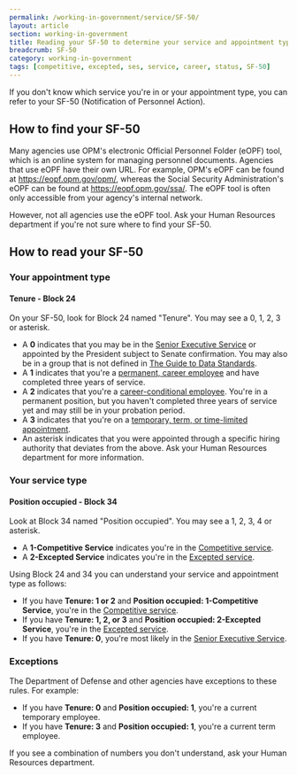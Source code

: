 ```yaml
---
permalink: /working-in-government/service/SF-50/
layout: article
section: working-in-government
title: Reading your SF-50 to determine your service and appointment type
breadcrumb: SF-50
category: working-in-government
tags: [competitive, excepted, ses, service, career, status, SF-50]
---
```


If you don't know which service you're in or your appointment type, you can refer to your SF-50 (Notification of Personnel Action).

## How to find your SF-50

Many agencies use OPM's electronic Official Personnel Folder (eOPF) tool, which is an online system for managing personnel documents. Agencies that use eOPF have their own URL. For example, OPM's eOPF can be found at <a href="https://eopf.opm.gov/opm/">https://eopf.opm.gov/opm/</a>, whereas the Social Security Administration's eOPF can be found at <a href="https://eopf.opm.gov/ssa/">https://eopf.opm.gov/ssa/</a>. The eOPF tool is often only accessible from your agency's internal network.

However, not all agencies use the eOPF tool. Ask your Human Resources department if you're not sure where to find your SF-50.


## How to read your SF-50

### Your appointment type

#### Tenure - Block 24

On your SF-50, look for Block 24 named "Tenure". You may see a 0, 1, 2, 3 or asterisk.

* A **0** indicates that you may be in the [Senior Executive Service](../../service#senior-executive-service) or appointed by the President subject to Senate confirmation. You may also be in a group that is not defined in [The Guide to Data Standards](http://www.opm.gov/feddata/guidance.asp).
* A **1** indicates that you're a [permanent, career employee](../../appointments#career-appointment) and have completed three years of service.
* A **2** indicates that you're a [career-conditional employee](../../appointments#career-conditional-appointment). You're in a permanent position, but you haven't completed three years of service yet and may still be in your probation period.
* A **3** indicates that you're on a [temporary, term, or time-limited appointment](../../appointments#temporary-appointments).
* An asterisk indicates that you were appointed through a specific hiring authority that deviates from the above. Ask your Human Resources department for more information.

### Your service type

#### Position occupied - Block 34

Look at Block 34 named "Position occupied". You may see a 1, 2, 3, 4 or asterisk.

* A **1-Competitive Service** indicates you're in the [Competitive service](../../service#competitive-service).
* A **2-Excepted Service** indicates you're in the [Excepted service](../../service#excepted-service).

Using Block 24 and 34 you can understand your service and appointment type as follows:

* If you have **Tenure: 1 or 2** and **Position occupied: 1-Competitive Service**, you're in the [Competitive service](../../service#competitive-service).
* If you have **Tenure: 1, 2, or 3** and **Position occupied: 2-Excepted Service**, you're in the [Excepted service](../../service#excepted-service).
* If you have **Tenure: 0**, you're most likely in the [Senior Executive Service](../../service#senior-executive-service).

### Exceptions
The Department of Defense and other agencies have exceptions to these rules. For example:

* If you have **Tenure: 0** and **Position occupied: 1**, you're a current temporary employee.
* If you have **Tenure: 3** and **Position occupied: 1**, you're a current term employee.

If you see a combination of numbers you don't understand, ask your Human Resources department.
